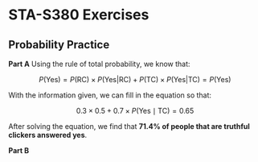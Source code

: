 # STA-S380 Exercises
## Probability Practice
**Part A**
Using the rule of total probability, we know that:
```math
P(\text{Yes}) = P(\text{RC}) \times P(\text{Yes} | \text{RC}) + P(\text{TC}) \times P(\text{Yes} | \text{TC}) = P(\text{Yes})
```
With the information given, we can fill in the equation so that: 
```math
0.3 \times 0.5 + 0.7 \times P(\text{Yes} \mid \text{TC}) = 0.65
```
After solving the equation, we find that **71.4% of people that are truthful clickers answered yes**.

**Part B**
